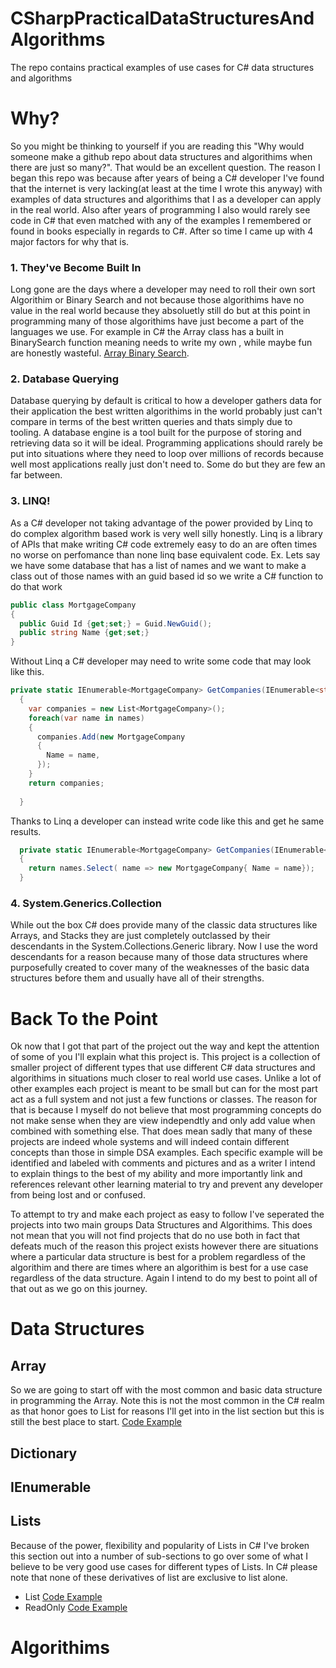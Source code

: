 # CSharpPracticalDataStructuresAndAlgorithms
The repo contains practical examples of use cases for C# data structures and algorithms 

# Why?
So you might be thinking to yourself if you are reading this "Why would someone make a github repo about data structures and algorithims when there are just so many?". That would be an excellent question. The reason I began this repo was because after years of being a C# developer I've found that the internet is very lacking(at least at the time I wrote this anyway) with examples of data structures and algorithims that I as a developer can apply in the real world. Also after years of programming I also would rarely see code in C# that even matched with any of the examples I remembered or found in books especially in regards to C#. After so time I came up with 4 major factors for why that is. 
### 1. They've Become Built In
Long gone are the days where a developer may need to roll their own sort Algorithim or Binary Search and not because those algorithims have no value in the real world because they absoluetly still do but at this point in programming many of those algorithims have just become a part of the languages we use. For example in C# the Array class has a built in BinarySearch function meaning needs to write my own , while maybe fun are honestly wasteful. [Array Binary Search](https://docs.microsoft.com/en-us/dotnet/api/system.array.binarysearch?view=net-6.0). 
### 2. Database Querying
Database querying by default is critical to how a developer gathers data for their application the best written algorithims in the world probably just can't compare in terms of the best written queries and thats simply due to tooling. A database engine is a tool built for the purpose of storing and retrieving data so it will be ideal. Programming applications should rarely be put into situations where they need to loop over millions of records because well most applications really just don't need to. Some do but they are few an far between.
### 3. LINQ!
As a C# developer not taking advantage of the power provided by Linq to do complex algorithm based work is very well silly honestly. Linq is a library of APIs that make writing C# code extremely easy to do an are often times no worse on perfomance than none linq base equivalent code.
Ex. Lets say we have some database that has a list of names and we want to make a class out of those names with an guid based id so we write a C# function to do that work
```C#
public class MortgageCompany
{
  public Guid Id {get;set;} = Guid.NewGuid();
  public string Name {get;set;}
}
``` 
Without Linq a C# developer may need to write some code that may look like this.
```C#
private static IEnumerable<MortgageCompany> GetCompanies(IEnumerable<string> names)
  {
    var companies = new List<MortgageCompany>();
    foreach(var name in names)
    {
      companies.Add(new MortgageCompany
      {
        Name = name,
      });
    }
    return companies;
   
  }
```
Thanks to Linq a developer can instead write code like this and get he same results.
```C#
  private static IEnumerable<MortgageCompany> GetCompanies(IEnumerable<string> names)
  {
    return names.Select( name => new MortgageCompany{ Name = name});
  }
```
### 4. System.Generics.Collection

While out the box C# does provide many of the classic data structures like Arrays, and Stacks they are just completely outclassed by their descendants in the System.Collections.Generic library. Now I use the word descendants for a reason because many of those data structures where purposefully created to cover many of the weaknesses of the basic data structures before them and usually have all of their strengths. 

# Back To the Point
 Ok now that I got that part of the project out the way and kept the attention of some of you I'll explain what this project is. This project is a collection of smaller project of different types that use different C# data structures and algorithims in situations much closer to real world use cases. Unlike a lot of other examples each project is meant to be small but can for the most part act as a full system and not just a few functions or classes. The reason for that is because I myself do not believe that most programming concepts do not make sense when they are view independtly and only add value when combined with something else. That does mean sadly that many of these projects are indeed whole systems and will indeed contain different concepts than those in simple DSA examples. Each specific example will be identified and labeled with comments and pictures and as a writer I intend to explain things to the best of my ability and more importantly link and references relevant other learning material to try and prevent any developer from being lost and or confused.

 To attempt to try and make each project as easy to follow I've seperated the projects into two main groups Data Structures and Algorithims. This does not mean that you will not find projects that do no use both in fact that defeats much of the reason this project exists however there are situations where a particular data structure is best for a problem regardless of the algorithim and there are times where an algorithim is best for a use case regardless of the data structure. Again I intend to do my best to point all of that out as we go on this journey.
 # Data Structures
 ## Array
 So we are going to start off with the most common and basic data structure in programming the Array. Note this is not the most common in the C# realm as that honor goes to List for reasons I'll get into in the list section but this is still the best place to start.
[Code Example](../CSharpPracticalDataStructuresAndAlgorithms/src/DataStructures/Array/README.md)
 ## Dictionary
 ## IEnumerable
 ## Lists
 Because of the power, flexibility and popularity of Lists in C# I've broken this section out into a number of sub-sections to go over some of what I believe to be very good use cases for different types of Lists. In C# please note that none of these derivatives of list are exclusive to list alone.
 * List [Code Example](../CSharpPracticalDataStructuresAndAlgorithms/src/DataStructures/Lists/List/SecretaryOfStateQue/README.md)
 * ReadOnly [Code Example](../CSharpPracticalDataStructuresAndAlgorithms/src/DataStructures/Lists/ReadOnly/CourseRegistration/README.md)
 

 # Algorithims